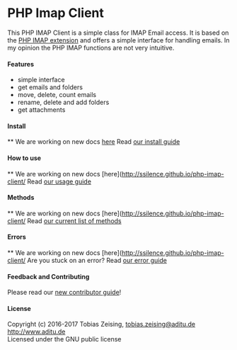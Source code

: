 # PHP Imap Client
This PHP IMAP Client is a simple class for IMAP Email access.
It is based on the [PHP IMAP extension](http://php.net/imap) and offers a simple interface for handling emails. In my opinion the PHP IMAP functions are not very intuitive.

#### Features
* simple interface
* get emails and folders
* move, delete, count emails
* rename, delete and add folders
* get attachments

#### Install
** We are working on new docs [here](http://ssilence.github.io/php-imap-client/)
Read [our install guide](docs/guide-en/Install.md)

#### How to use
** We are working on new docs [here](http://ssilence.github.io/php-imap-client/
Read [our usage guide](docs/guide-en/Usage.md)

#### Methods
** We are working on new docs [here](http://ssilence.github.io/php-imap-client/
Read [our current list of methods](docs/guide-en/Methods.md)

#### Errors
** We are working on new docs [here](http://ssilence.github.io/php-imap-client/
Are you stuck on an error? Read [our error guide](docs/guide-en/Error.md)

#### Feedback and Contributing
Please read our [new contributor guide](docs/guide-en/Contributing.md)!

#### License
Copyright (c) 2016-2017 Tobias Zeising, tobias.zeising@aditu.de  
http://www.aditu.de  
Licensed under the GNU public license
